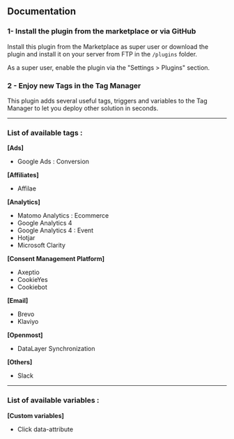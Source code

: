 ## Documentation

### 1- Install the plugin from the marketplace or via GitHub

Install this plugin from the Marketplace as super user or download the plugin and install it on your server from FTP in
the `/plugins` folder. 

As a super user, enable the plugin via the "Settings > Plugins" section.

### 2 - Enjoy new Tags in the Tag Manager 

This plugin adds several useful tags, triggers and variables to the Tag Manager to let you deploy other solution in seconds.

<hr>  

### List of available tags :

**[Ads]**

- Google Ads : Conversion

**[Affiliates]**

- Affilae

**[Analytics]**

- Matomo Analytics : Ecommerce
- Google Analytics 4
- Google Analytics 4 : Event
- Hotjar
- Microsoft Clarity

**[Consent Management Platform]**

- Axeptio
- CookieYes
- Cookiebot

**[Email]**

- Brevo
- Klaviyo

**[Openmost]**

- DataLayer Synchronization

**[Others]**

- Slack

<hr>  

### List of available variables :

**[Custom variables]**

- Click data-attribute